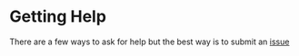 # Getting Help
There are a few ways to ask for help but the best way is to submit an [issue](https://github.com/eco-infra/ecoinfra/issues/new)
